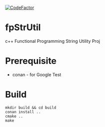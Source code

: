 [![CodeFactor](https://www.codefactor.io/repository/github/choiwooseok/fputil/badge)](https://www.codefactor.io/repository/github/choiwooseok/fputil)

# fpStrUtil
c++ Functional Programming String Utility Proj

# Prerequisite
* conan - for Google Test

# Build
```
mkdir build && cd build
conan install ..
cmake ..
make
```
